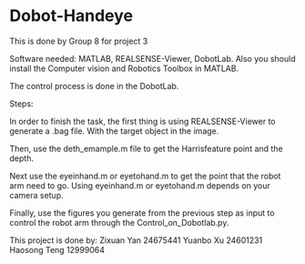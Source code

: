 # Dobot-Handeye
This is done by Group 8 for project 3 

Software needed:
MATLAB, REALSENSE-Viewer, DobotLab. 
Also you should install the Computer vision and Robotics Toolbox in MATLAB. 

The control process is done in the DobotLab. 

Steps:

In order to finish the task, the first thing is using REALSENSE-Viewer to generate a .bag file. With the target object in the image.

Then, use the deth_emample.m file to get the Harrisfeature point and the depth. 

Next use the eyeinhand.m or eyetohand.m to get the point that the robot arm need to go. Using eyeinhand.m or eyetohand.m depends on your camera setup. 

Finally, use the figures you generate from the previous step as input to control the robot arm through the Control_on_Dobotlab.py. 

This project is done by:
Zixuan Yan    24675441
Yuanbo Xu     24601231
Haosong Teng  12999064
